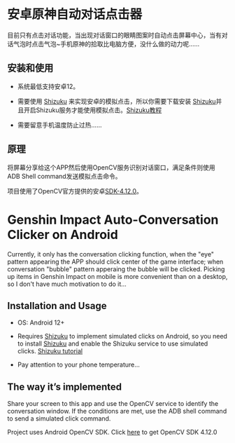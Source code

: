 # 安卓原神自动对话点击器

目前只有点击对话功能，当出现对话窗口的眼睛图案时自动点击屏幕中心，当有对话气泡时点击气泡~手机原神的拾取比电脑方便，没什么做的动力呢……

## 安装和使用

- 系统最低支持安卓12。

- 需要使用 [Shizuku](https://shizuku.rikka.app/download/) 来实现安卓的模拟点击，所以你需要下载安装 [Shizuku](https://shizuku.rikka.app/download/)并且开启Shizuku服务才能使用模拟点击。[Shizuku教程](https://shizuku.rikka.app/guide/setup/)

- 需要留意手机温度防止过热……

## 原理

将屏幕分享给这个APP然后使用OpenCV服务识别对话窗口，满足条件则使用ADB Shell command发送模拟点击命令。

项目使用了OpenCV官方提供的安卓[SDK-4.12.0](https://opencv.org/releases/)。

# Genshin Impact Auto-Conversation Clicker on Android

Currently, it only has the conversation clicking function, when the "eye" pattern appearing the APP should click center of the game interface; when conversation "bubble" pattern apperaing the bubble will be clicked. Picking up items in Genshin Impact on mobile is more convenient than on a desktop, so I don't have much motivation to do it...

## Installation and Usage

- OS: Android 12+

- Requires  [Shizuku](https://shizuku.rikka.app/download/) to implement simulated clicks on Android, so you need to install  [Shizuku](https://shizuku.rikka.app/download/) and enable the Shizuku service to use simulated clicks. [Shizuku tutorial](https://shizuku.rikka.app/guide/setup/)

- Pay attention to your phone temperature...

## The way it’s implemented

Share your screen to this app and use the OpenCV service to identify the conversation window. If the conditions are met, use the ADB shell command to send a simulated click command.

Project uses Android OpenCV SDK. Click [here](https://opencv.org/releases/) to get OpenCV SDK 4.12.0